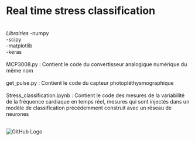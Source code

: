 # Real time stress classification
<br/>
<i>Librairies</i>
-numpy<br/>
-scipy<br/>
-matplotlib<br/>
-keras<br/>

<br/>
MCP3008.py : Contient le code du convertisseur analogique numérique du même nom 
<br/><br/>
get_pulse.py : Contient le code du capteur photopléthysmographique
<br/><br/>
Stress_classification.ipynb : Contient le code des mesures de la variabilité de la fréquence cardiaque en temps réel, mesures qui sont injectés dans un modèle de classification précédemment construit avec un réseau de neurones
<br/>
<br/>


![GitHub Logo](/images/schéma_final.png)
